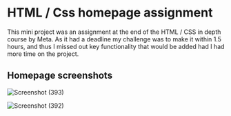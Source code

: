 # HTML / Css homepage assignment

This mini project was an assignment at the end of the HTML / CSS in depth course by Meta. As it had a deadline my challenge was to make it within 1.5 hours, and thus I missed out key functionality that would be added had I had more time on the project.

## Homepage screenshots

![Screenshot (393)](https://github.com/wells1989/HTML-CSS-Basic-Homepage/assets/122035759/90ab73c8-799d-4b51-b69a-59312dba6c6e)

![Screenshot (392)](https://github.com/wells1989/HTML-CSS-Basic-Homepage/assets/122035759/adecf23e-b7d8-40b4-b1f3-4473fdaba6cc)
